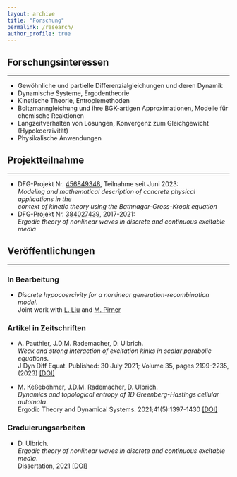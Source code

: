 ```yaml
---
layout: archive
title: "Forschung"
permalink: /research/
author_profile: true
---
```




           
## Forschungsinteressen
---

<ul>
<li>Gewöhnliche und partielle Differenzialgleichungen und deren Dynamik</li>
<li>Dynamische Systeme, Ergodentheorie</li>
<li>Kinetische Theorie, Entropiemethoden</li>
<li>Boltzmanngleichung und ihre BGK-artigen Approximationen, Modelle für chemische Reaktionen</li>
<li>Langzeitverhalten von Lösungen, Konvergenz zum Gleichgewicht (Hypokoerzivität)</li>
<li>Physikalische Anwendungen</li>
</ul>

## Projektteilnahme
---
- DFG-Projekt Nr. [456849348](https://gepris.dfg.de/gepris/projekt/456849348?language=en), Teilnahme seit Juni 2023:<br>
*Modeling and mathematical description of concrete physical applications in the <br>
 context of kinetic theory using the Bathnagar-Gross-Krook equation*
- DFG-Projekt Nr. [384027439](https://gepris.dfg.de/gepris/projekt/384027439?language=en&selectedSubTab=2), 2017-2021:<br>
*Ergodic theory of nonlinear waves in discrete and continuous excitable media* 
 

## Veröffentlichungen
---
### In Bearbeitung

- *Discrete hypocoercivity for a nonlinear generation-recombination model*.<br>
Joint work with [L. Liu](https://www.math.cuhk.edu.hk/~lliu/) and [M. Pirner](https://www.uni-muenster.de/AMM/en/Pirner/index.shtml)

### Artikel in Zeitschriften 

- A. Pauthier, J.D.M. Rademacher, D. Ulbrich.<br>
*Weak and strong interaction of excitation kinks in scalar parabolic equations*.<br>
J Dyn Diff Equat. Published: 30 July 2021; Volume 35, pages 2199-2235, (2023) [[DOI]](https://doi.org/10.1007/s10884-021-10040-2)

 - M. Keßeböhmer, J.D.M. Rademacher, D. Ulbrich.<br>
*Dynamics and topological entropy of 1D Greenberg-Hastings cellular automata*.<br>
Ergodic Theory and Dynamical Systems. 2021;41(5):1397-1430 [[DOI]](https://doi.org/10.1017/etds.2020.18)

### Graduierungsarbeiten

 - D. Ulbrich.<br>
*Ergodic theory of nonlinear waves in discrete and continuous excitable media*.<br>
Dissertation, 2021 [[DOI]](https://media.suub.uni-bremen.de/handle/elib/5257) 



